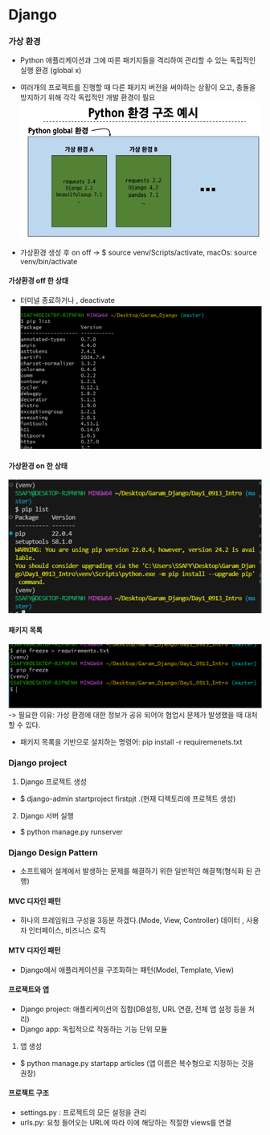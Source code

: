 # Django

### 가상 환경
- Python 애플리케이션과 그에 따른 패키지들을 격리하여 관리할 수 있는 독립적인 실행 환경 (global x)
- 여러개의 프로젝트를 진행할 때 다른 패키지 버전을 써야하는 상황이 오고, 충돌을 방지하기 위해 각각 독립적인 개발 환경이 필요
![alt text](image.png)

- 가상환경 생성 후 on off -> $ source venv/Scripts/activate, macOs: source venv/bin/activate

#### 가상환경 off 한 상태 
- 터미널 종료하거나 , deactivate 
![alt text](image-1.png)

#### 가상환경 on 한 상태
![alt text](image-2.png)

#### 패키지 목록 
![alt text](image-3.png)
-> 필요한 이유: 가상 환경에 대한 정보가 공유 되어야 협업시 문제가 발생했을 때 대처할 수 있다.
- 패키지 목록을 기반으로 설치하는 명령어: pip install -r requiremenets.txt

### Django project
1. Django 프로젝트 생성
- $ django-admin startproject firstpjt .(현재 디렉토리에 프로젝트 생성)

2. Django 서버 실행
- $ python manage.py runserver



 ### Django Design Pattern
 - 소프트웨어 설계에서 발생하는 문제를 해결하기 위한 일반적인 해결책(형식화 된 관행)

 #### MVC 디자인 패턴
 - 하나의 프레임워크 구성을 3등분 하겠다.(Mode, View, Controller)  데이터 , 사용자 인터페이스, 비즈니스 로직
 #### MTV 디자인 패턴
 - Django에서 애플리케이션을 구조화하는 패턴(Model, Template, View)
 #### 프로젝트와 앱
 - Django project: 애플리케이션의 집합(DB설정, URL 연결, 전체 앱 설정 등을 처리)
 - Django app: 독립적으로 작동하는 기능 단위 모듈
 1. 앱 생성
 - $ python manage.py startapp articles (앱 이름은 복수형으로 지정하는 것을 권장)

 #### 프로젝트 구조
 - settings.py : 프로젝트의 모든 설정을 관리
 - urls.py: 요청 들어오는 URL에 따라 이에 해당하는 적절한 views를 연결